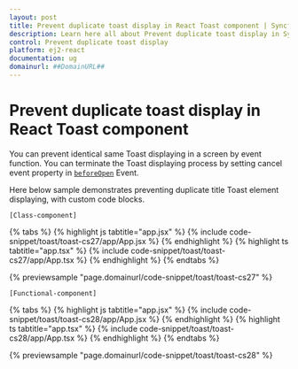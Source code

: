 ```yaml
---
layout: post
title: Prevent duplicate toast display in React Toast component | Syncfusion
description: Learn here all about Prevent duplicate toast display in Syncfusion React Toast component of Syncfusion Essential JS 2 and more.
control: Prevent duplicate toast display 
platform: ej2-react
documentation: ug
domainurl: ##DomainURL##
---
```


# Prevent duplicate toast display in React Toast component

You can prevent identical same Toast displaying in a screen by event function. You can terminate the Toast displaying process by setting cancel event property in [`beforeOpen`](https://ej2.syncfusion.com/react/documentation/api/toast#beforeopen) Event.

Here below sample demonstrates preventing duplicate title Toast element displaying, with custom code blocks.

`[Class-component]`

{% tabs %}
{% highlight js tabtitle="app.jsx" %}
{% include code-snippet/toast/toast-cs27/app/App.jsx %}
{% endhighlight %}
{% highlight ts tabtitle="app.tsx" %}
{% include code-snippet/toast/toast-cs27/app/App.tsx %}
{% endhighlight %}
{% endtabs %}

 {% previewsample "page.domainurl/code-snippet/toast/toast-cs27" %}

`[Functional-component]`

{% tabs %}
{% highlight js tabtitle="app.jsx" %}
{% include code-snippet/toast/toast-cs28/app/App.jsx %}
{% endhighlight %}
{% highlight ts tabtitle="app.tsx" %}
{% include code-snippet/toast/toast-cs28/app/App.tsx %}
{% endhighlight %}
{% endtabs %}

 {% previewsample "page.domainurl/code-snippet/toast/toast-cs28" %}